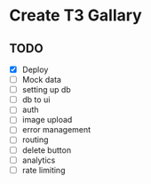 # Create T3 Gallary

## TODO
- [x] Deploy
- [ ] Mock data
- [ ] setting up db
- [ ] db to ui
- [ ] auth
- [ ] image upload
- [ ] error management
- [ ] routing 
- [ ] delete button
- [ ] analytics
- [ ] rate limiting